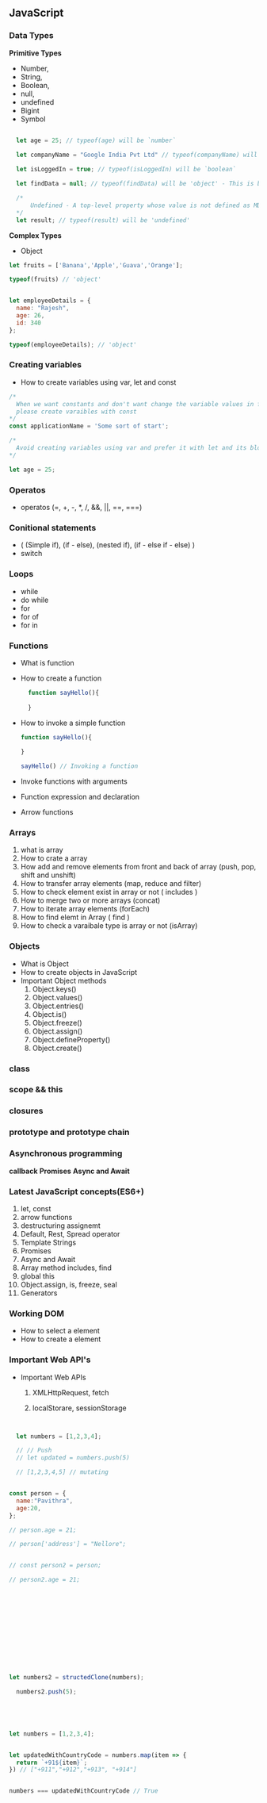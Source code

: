 ## JavaScript

### Data Types

**Primitive Types**
  - Number, 
  - String, 
  - Boolean,
  - null, 
  - undefined
  - Bigint
  - Symbol 

  ```JavaScript

    let age = 25; // typeof(age) will be `number` 
    
    let companyName = "Google India Pvt Ltd" // typeof(companyName) will be 'string'

    let isLoggedIn = true; // typeof(isLoggedIn) will be `boolean`
  
    let findData = null; // typeof(findData) will be 'object' - This is beauce of design issue of JavaScript 

    /*
        Undefined - A top-level property whose value is not defined as MDN
    */
    let result; // typeof(result) will be 'undefined'
  ```
**Complex Types**
  - Object 
  
  ```JavaScript
  let fruits = ['Banana','Apple','Guava','Orange'];

  typeof(fruits) // 'object'


  let employeeDetails = {
    name: "Rajesh",
    age: 26,
    id: 340
  };

  typeof(employeeDetails); // 'object'

  ```

### Creating variables 
  - How to create variables using var, let and const 

  ```JavaScript
  /* 
    When we want constants and don't want change the variable values in future, 
    please create varaibles with const 
  */
  const applicationName = 'Some sort of start'; 

  /*
    Avoid creating variables using var and prefer it with let and its block scoped 
  */

  let age = 25;

  ```

### Operatos
  - operatos (=, +, -, *, /, &&, ||, ==, ===)


### Conitional statements
  - ( (Simple if), (if - else), (nested if), (if - else if - else) )
  - switch
  
### Loops
  - while
  - do while
  - for 
  - for of
  - for in

### Functions

  - What is function
  - How to create a function

    ```JavaScript
      function sayHello(){
        
      }
    ```
  - How to invoke a simple function
      ```JavaScript
      function sayHello(){
        
      }

      sayHello() // Invoking a function 

    ```
  - Invoke functions with arguments 
  - Function expression and declaration
  - Arrow functions

### Arrays
  1. what is array 
  2. How to crate a array
  3. How add and remove elements from front and back of array (push, pop, shift and unshift)
  4. How to transfer array elements (map, reduce and filter)
  5. How to check element exist in array or not ( includes )
  6. How to merge two or more arrays (concat)
  7. How to iterate array elements (forEach)
  8. How to find elemt in Array ( find )
  9. How to check a varaibale type is array or not (isArray)

### Objects 
  - What is Object 
  - How to create objects in JavaScript
  - Important Object methods 
    1. Object.keys()
    2. Object.values()
    2. Object.entries()
    3. Object.is()
    4. Object.freeze()
    5. Object.assign()
    6. Object.defineProperty()
    7. Object.create()

### class

### scope && this 

### closures 

### prototype and prototype chain

### Asynchronous programming 
  **callback**
  **Promises**
  **Async and Await**

### Latest JavaScript concepts(ES6+)
  1. let, const
  2. arrow functions
  3. destructuring assignemt
  4. Default, Rest, Spread operator 
  5. Template Strings 
  6. Promises 
  7. Async and Await
  8. Array method includes, find
  9. global this
  10. Object.assign, is, freeze, seal
  11. Generators

### Working DOM

  - How to select a element
  - How to create a element

### Important Web API's 

- Important Web APIs
  
  1. XMLHttpRequest, fetch 

  2. localStorare, sessionStorage


  


```JavaScript


  let numbers = [1,2,3,4]; 

  // // Push 
  // let updated = numbers.push(5) 

  // [1,2,3,4,5] // mutating 


const person = {
  name:"Pavithra",
  age:20,
};

// person.age = 21;

// person['address'] = "Nellore";


// const person2 = person;

// person2.age = 21;













let numbers2 = structedClone(numbers);

  numbers2.push(5);





let numbers = [1,2,3,4];   


let updatedWithCountryCode = numbers.map(item => {
  return `+91${item}`;
}) // ["+911","+912","+913", "+914"]


numbers === updatedWithCountryCode // True 






```